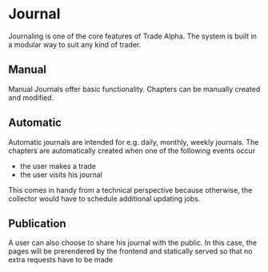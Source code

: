 # Journal

Journaling is one of the core features of Trade Alpha.
The system is built in a modular way to suit any kind
of trader.

## Manual

Manual Journals offer basic functionality.
Chapters can be manually created and modified.

## Automatic

Automatic journals are intended for e.g. daily, monthly, weekly journals.
The chapters are automatically created when one of the following
events occur

* the user makes a trade
* the user visits his journal

This comes in handy from a technical perspective because otherwise, the collector would 
have to schedule additional updating jobs. 

## Publication

A user can also choose to share his journal with the public. In this case,
the pages will be prerendered by the frontend and statically served so that no 
extra requests have to be made
